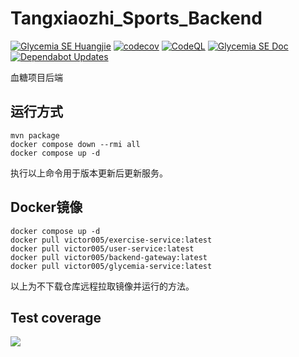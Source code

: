 # Tangxiaozhi_Sports_Backend
[![Glycemia SE Huangjie](https://github.com/SoftwareEngineeringMedical/Tangxiaozhi_Sports_Backend/actions/workflows/workflow.yml/badge.svg?branch=docker)](https://github.com/SoftwareEngineeringMedical/Tangxiaozhi_Sports_Backend/actions/workflows/workflow.yml) [![codecov](https://codecov.io/gh/SEMedical/Backend/branch/hyt-test/graph/badge.svg?token=ZBBAGREM4F)](https://codecov.io/gh/SEMedical/Backend)
[![CodeQL](https://github.com/SEMedical/Backend/actions/workflows/codeql.yml/badge.svg)](https://github.com/SEMedical/Backend/actions/workflows/codeql.yml)
[![Glycemia SE Doc](https://github.com/SEMedical/Backend/actions/workflows/docflow.yml/badge.svg)](https://github.com/SEMedical/Backend/actions/workflows/docflow.yml)
[![Dependabot Updates](https://github.com/SEMedical/Backend/actions/workflows/dependabot/dependabot-updates/badge.svg)](https://github.com/SEMedical/Backend/actions/workflows/dependabot/dependabot-updates)

血糖项目后端

## 运行方式
```shell
mvn package
docker compose down --rmi all
docker compose up -d
```
执行以上命令用于版本更新后更新服务。


## Docker镜像
```shell
docker compose up -d
docker pull victor005/exercise-service:latest
docker pull victor005/user-service:latest
docker pull victor005/backend-gateway:latest
docker pull victor005/glycemia-service:latest
```
以上为不下载仓库远程拉取镜像并运行的方法。

## Test coverage
<img src="https://codecov.io/gh/SEMedical/Backend/graphs/tree.svg?token=ZBBAGREM4F">

